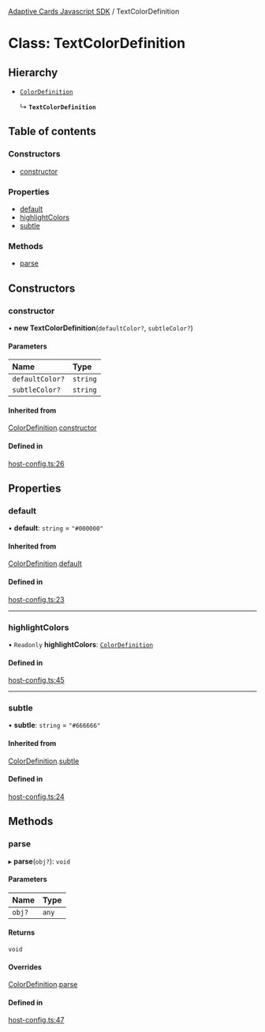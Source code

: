 [Adaptive Cards Javascript SDK](../README.md) / TextColorDefinition

# Class: TextColorDefinition

## Hierarchy

- [`ColorDefinition`](ColorDefinition.md)

  ↳ **`TextColorDefinition`**

## Table of contents

### Constructors

- [constructor](TextColorDefinition.md#constructor)

### Properties

- [default](TextColorDefinition.md#default)
- [highlightColors](TextColorDefinition.md#highlightcolors)
- [subtle](TextColorDefinition.md#subtle)

### Methods

- [parse](TextColorDefinition.md#parse)

## Constructors

### constructor

• **new TextColorDefinition**(`defaultColor?`, `subtleColor?`)

#### Parameters

| Name | Type |
| :------ | :------ |
| `defaultColor?` | `string` |
| `subtleColor?` | `string` |

#### Inherited from

[ColorDefinition](ColorDefinition.md).[constructor](ColorDefinition.md#constructor)

#### Defined in

[host-config.ts:26](https://github.com/asseco-see/AdaptiveCards/blob/1f0afdc45/source/nodejs/adaptivecards/src/host-config.ts#L26)

## Properties

### default

• **default**: `string` = `"#000000"`

#### Inherited from

[ColorDefinition](ColorDefinition.md).[default](ColorDefinition.md#default)

#### Defined in

[host-config.ts:23](https://github.com/asseco-see/AdaptiveCards/blob/1f0afdc45/source/nodejs/adaptivecards/src/host-config.ts#L23)

___

### highlightColors

• `Readonly` **highlightColors**: [`ColorDefinition`](ColorDefinition.md)

#### Defined in

[host-config.ts:45](https://github.com/asseco-see/AdaptiveCards/blob/1f0afdc45/source/nodejs/adaptivecards/src/host-config.ts#L45)

___

### subtle

• **subtle**: `string` = `"#666666"`

#### Inherited from

[ColorDefinition](ColorDefinition.md).[subtle](ColorDefinition.md#subtle)

#### Defined in

[host-config.ts:24](https://github.com/asseco-see/AdaptiveCards/blob/1f0afdc45/source/nodejs/adaptivecards/src/host-config.ts#L24)

## Methods

### parse

▸ **parse**(`obj?`): `void`

#### Parameters

| Name | Type |
| :------ | :------ |
| `obj?` | `any` |

#### Returns

`void`

#### Overrides

[ColorDefinition](ColorDefinition.md).[parse](ColorDefinition.md#parse)

#### Defined in

[host-config.ts:47](https://github.com/asseco-see/AdaptiveCards/blob/1f0afdc45/source/nodejs/adaptivecards/src/host-config.ts#L47)
